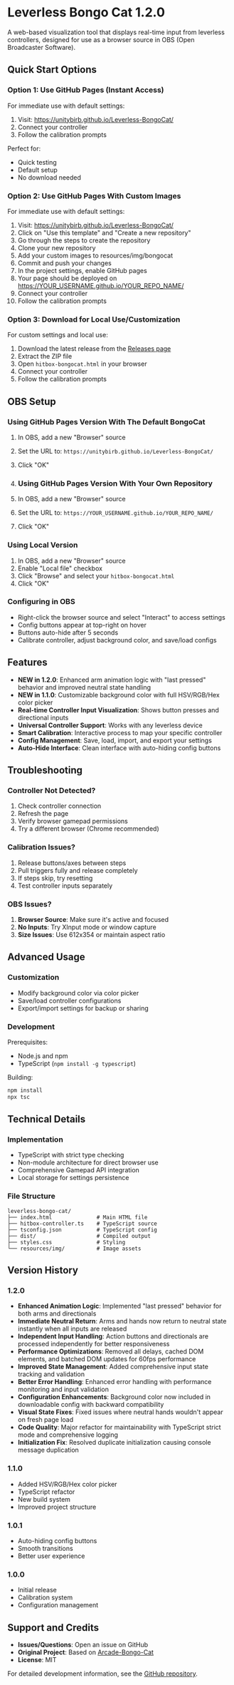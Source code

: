# Leverless Bongo Cat 1.2.0

A web-based visualization tool that displays real-time input from leverless controllers, designed for use as a browser source in OBS (Open Broadcaster Software).

## Quick Start Options

### Option 1: Use GitHub Pages (Instant Access)
For immediate use with default settings:
1. Visit: https://unitybirb.github.io/Leverless-BongoCat/
2. Connect your controller
3. Follow the calibration prompts

Perfect for:
- Quick testing
- Default setup
- No download needed


### Option 2: Use GitHub Pages With Custom Images
For immediate use with default settings:
1. Visit: https://unitybirb.github.io/Leverless-BongoCat/
2. Click on "Use this template" and "Create a new repository"
3. Go through the steps to create the repository
4. Clone your new repository
5. Add your custom images to resources/img/bongocat
6. Commit and push your changes
7. In the project settings, enable GitHub pages
8. Your page should be deployed on https://YOUR_USERNAME.github.io/YOUR_REPO_NAME/
9. Connect your controller
10. Follow the calibration prompts

### Option 3: Download for Local Use/Customization
For custom settings and local use:

1. Download the latest release from the [Releases page](https://github.com/unitybirb/leverless-bongo-cat/releases)
2. Extract the ZIP file
3. Open `hitbox-bongocat.html` in your browser
4. Connect your controller
5. Follow the calibration prompts

## OBS Setup

### Using GitHub Pages Version With The Default BongoCat
1. In OBS, add a new "Browser" source
2. Set the URL to: `https://unitybirb.github.io/Leverless-BongoCat/`
4. Click "OK"

5. ### Using GitHub Pages Version With Your Own Repository
1. In OBS, add a new "Browser" source
2. Set the URL to: `https://YOUR_USERNAME.github.io/YOUR_REPO_NAME/`
4. Click "OK"


### Using Local Version
1. In OBS, add a new "Browser" source
2. Enable "Local file" checkbox
3. Click "Browse" and select your `hitbox-bongocat.html`
5. Click "OK"

### Configuring in OBS
- Right-click the browser source and select "Interact" to access settings
- Config buttons appear at top-right on hover
- Buttons auto-hide after 5 seconds
- Calibrate controller, adjust background color, and save/load configs

## Features

- **NEW in 1.2.0**: Enhanced arm animation logic with "last pressed" behavior and improved neutral state handling
- **NEW in 1.1.0**: Customizable background color with full HSV/RGB/Hex color picker
- **Real-time Controller Input Visualization**: Shows button presses and directional inputs
- **Universal Controller Support**: Works with any leverless device
- **Smart Calibration**: Interactive process to map your specific controller
- **Config Management**: Save, load, import, and export your settings
- **Auto-Hide Interface**: Clean interface with auto-hiding config buttons

## Troubleshooting

### Controller Not Detected?
1. Check controller connection
2. Refresh the page
3. Verify browser gamepad permissions
4. Try a different browser (Chrome recommended)

### Calibration Issues?
1. Release buttons/axes between steps
2. Pull triggers fully and release completely
3. If steps skip, try resetting
4. Test controller inputs separately

### OBS Issues?
1. **Browser Source**: Make sure it's active and focused
2. **No Inputs**: Try XInput mode or window capture
3. **Size Issues**: Use 612x354 or maintain aspect ratio

## Advanced Usage

### Customization
- Modify background color via color picker
- Save/load controller configurations
- Export/import settings for backup or sharing

### Development
Prerequisites:
- Node.js and npm
- TypeScript (`npm install -g typescript`)

Building:
```bash
npm install
npx tsc
```

## Technical Details

### Implementation
- TypeScript with strict type checking
- Non-module architecture for direct browser use
- Comprehensive Gamepad API integration
- Local storage for settings persistence

### File Structure
```
leverless-bongo-cat/
├── index.html              # Main HTML file
├── hitbox-controller.ts    # TypeScript source
├── tsconfig.json           # TypeScript config
├── dist/                   # Compiled output
├── styles.css              # Styling
└── resources/img/          # Image assets
```

## Version History

### 1.2.0
- **Enhanced Animation Logic**: Implemented "last pressed" behavior for both arms and directionals
- **Immediate Neutral Return**: Arms and hands now return to neutral state instantly when all inputs are released
- **Independent Input Handling**: Action buttons and directionals are processed independently for better responsiveness
- **Performance Optimizations**: Removed all delays, cached DOM elements, and batched DOM updates for 60fps performance
- **Improved State Management**: Added comprehensive input state tracking and validation
- **Better Error Handling**: Enhanced error handling with performance monitoring and input validation
- **Configuration Enhancements**: Background color now included in downloadable config with backward compatibility
- **Visual State Fixes**: Fixed issues where neutral hands wouldn't appear on fresh page load
- **Code Quality**: Major refactor for maintainability with TypeScript strict mode and comprehensive logging
- **Initialization Fix**: Resolved duplicate initialization causing console message duplication

### 1.1.0
- Added HSV/RGB/Hex color picker
- TypeScript refactor
- New build system
- Improved project structure

### 1.0.1
- Auto-hiding config buttons
- Smooth transitions
- Better user experience

### 1.0.0
- Initial release
- Calibration system
- Configuration management

## Support and Credits

- **Issues/Questions**: Open an issue on GitHub
- **Original Project**: Based on [Arcade-Bongo-Cat](https://github.com/ROMthesheep/Arcade-Bongo-Cat)
- **License**: MIT

For detailed development information, see the [GitHub repository](https://github.com/unitybirb/leverless-bongo-cat).
